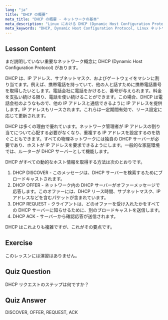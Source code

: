 ```yaml
---
lang: "ja"
title: "DHCP の概要"
meta_title: "DHCP の概要 - ネットワークの基本"
meta_description: "Linux における DHCP (Dynamic Host Configuration Protocol) について学びます。DHCP がどのように IP アドレスを割り当てるか、そしてその 4 段階のプロセスを理解します。Linux ネットワーキングの旅を始めましょう！"
meta_keywords: "DHCP, Dynamic Host Configuration Protocol, Linux ネットワーキング，IP アドレス，DHCP チュートリアル，初心者，ガイド"
---
```


## Lesson Content

まだ説明していない重要なネットワーク概念に DHCP (Dynamic Host Configuration Protocol) があります。

DHCP は、IP アドレス、サブネットマスク、およびゲートウェイをマシンに割り当てます。例えば、携帯電話を持っていて、他の人と話すために携帯電話番号を取得したいとします。電話会社に電話をかけると、番号が与えられます。料金を支払い続ける限り、電話を使い続けることができます。この場合、DHCP は電話会社のようなもので、他の IP アドレスと通信できるように IP アドレスを提供します。IP アドレスもリースされます。これらは一定期間有効で、リース設定に応じて更新されます。

DHCP は多くの理由で優れています。ネットワーク管理者が IP アドレスの割り当てについて心配する必要がなくなり、重複する IP アドレスを設定するのを防ぐこともできます。すべての物理ネットワークには独自の DHCP サーバーが必要であり、ホストが IP アドレスを要求できるようにします。一般的な家庭環境では、ルーターが DHCP サーバーとして機能します。

DHCP がすべての動的なホスト情報を取得する方法は次のとおりです。

1. DHCP DISCOVER - このメッセージは、DHCP サーバーを検索するためにブロードキャストされます。
2. DHCP OFFER - ネットワーク内の DHCP サーバーがオファーメッセージで応答します。このオファーには、DHCP リース時間、サブネットマスク、IP アドレスなどを含むパケットが含まれています。
3. DHCP REQUEST - クライアントは、どのオファーを受け入れたかをすべての DHCP サーバーに知らせるために、別のブロードキャストを送信します。
4. DHCP ACK - サーバーから確認応答が送信されます。

DHCP はこれよりも複雑ですが、これがその要点です。

## Exercise

このレッスンには演習はありません。

## Quiz Question

DHCP リクエストのステップは何ですか？

## Quiz Answer

DISCOVER, OFFER, REQUEST, ACK
